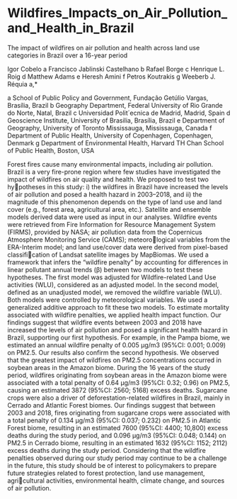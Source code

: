 # Wildfires_Impacts_on_Air_Pollution_and_Health_in_Brazil
The impact of wildfires on air pollution and health across land use  categories in Brazil over a 16-year period

Igor Cobelo a
Francisco Jablinski Castelhano b
Rafael Borge c
Henrique L. Roig d
Matthew Adams e
Heresh Amini f
Petros Koutrakis g
Weeberb J. Réquia a,*

a School of Public Policy and Government, Fundação Getúlio Vargas, Brasília, Brazil
b Geography Department, Federal University of Rio Grande do Norte, Natal, Brazil 
c Universidad Polit´ecnica de Madrid, Madrid, Spain 
d Geoscience Institute, University of Brasilia, Brasília, Brazil 
e Department of Geography, University of Toronto Mississauga, Mississauga, Canada 
f Department of Public Health, University of Copenhagen, Copenhagen, Denmark 
g Department of Environmental Health, Harvard TH Chan School of Public Health, Boston, USA

Forest fires cause many environmental impacts, including air pollution. Brazil is a very fire-prone region where 
few studies have investigated the impact of wildfires on air quality and health. We proposed to test two hypotheses in this study: i) the wildfires in Brazil have increased the levels of air pollution and posed a health 
hazard in 2003–2018, and ii) the magnitude of this phenomenon depends on the type of land use and land cover 
(e.g., forest area, agricultural area, etc.). Satellite and ensemble models derived data were used as input in our 
analyses. Wildfire events were retrieved from Fire Information for Resource Management System (FIRMS), 
provided by NASA; air pollution data from the Copernicus Atmosphere Monitoring Service (CAMS); meteorological variables from the ERA-Interim model; and land use/cover data were derived from pixel-based classification of Landsat satellite images by MapBiomas. We used a framework that infers the “wildfire penalty” by 
accounting for differences in linear pollutant annual trends (β) between two models to test these hypotheses. The 
first model was adjusted for Wildfire-related Land Use activities (WLU), considered as an adjusted model. In the 
second model, defined as an unadjusted model, we removed the wildfire variable (WLU). Both models were 
controlled by meteorological variables. We used a generalized additive approach to fit these two models. To 
estimate mortality associated with wildfire penalties, we applied health impact function. Our findings suggest 
that wildfire events between 2003 and 2018 have increased the levels of air pollution and posed a significant 
health hazard in Brazil, supporting our first hypothesis. For example, in the Pampa biome, we estimated an 
annual wildfire penalty of 0.005 μg/m3 (95%CI: 0.001; 0.009) on PM2.5. Our results also confirm the second 
hypothesis. We observed that the greatest impact of wildfires on PM2.5 concentrations occurred in soybean areas 
in the Amazon biome. During the 16 years of the study period, wildfires originating from soybean areas in the 
Amazon biome were associated with a total penalty of 0.64 μg/m3 (95%CI: 0.32; 0.96) on PM2.5, causing an 
estimated 3872 (95%CI: 2560; 5168) excess deaths. Sugarcane crops were also a driver of deforestation-related 
wildfires in Brazil, mainly in Cerrado and Atlantic Forest biomes. Our findings suggest that between 2003 and 
2018, fires originating from sugarcane crops were associated with a total penalty of 0.134 μg/m3 (95%CI: 0.037; 
0.232) on PM2.5 in Atlantic Forest biome, resulting in an estimated 7600 (95%CI: 4400; 10,800) excess deaths 
during the study period, and 0.096 μg/m3 (95%CI: 0.048; 0.144) on PM2.5 in Cerrado biome, resulting in an 
estimated 1632 (95%CI: 1152; 2112) excess deaths during the study period. Considering that the wildfire 
penalties observed during our study period may continue to be a challenge in the future, this study should be of 
interest to policymakers to prepare future strategies related to forest protection, land use management, agricultural activities, environmental health, climate change, and sources of air pollution.
